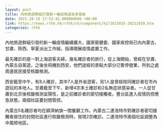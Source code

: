 ```yaml
---
layout: post
title: 內地旅遊群組引發新一輪疫情波及多個省
date: 2021-10-19 17:51:42.000000000 +08:00
link: https://news.rthk.hk/rthk/ch/component/k2/1615935-20211019.htm
categories: rthk
---
```


內地旅遊群組引發的新一輪疫情繼續擴大，國家衛健委、國家疾控局已向內蒙古、甘肅、陝西、寧夏派出工作組，指導開展疫情處置工作。

最先確診的是一對上海遊客夫婦，幾名確診者的旅行，從上海開始，曾經在甘肅、內蒙古自駕遊，之後坐飛機到西安，他們途經的景點大部分已暫停營業，所到之處周邊居民接受核酸檢測。

西安截至中午，有8人確診，其中7人是外省遊客，另1人是曾經陪同確診者在市內遊玩的本地人。甘肅截至下午，新增4宗本土確診和2名無症狀感染者。一人從甘肅到北京後核酸檢測呈陽性，是之前確診者的密切接觸者。豐台區進入疫情防控應急狀態，兩個社區要封閉管控。

內蒙古5名確診者均在額濟納旗一間餐廳工作。內蒙古二連浩特市對確診者密切接觸者居住的封閉社區進行核酸檢測時，發現2宗確診。二連浩特市兩個社區調整為中風險地區。
